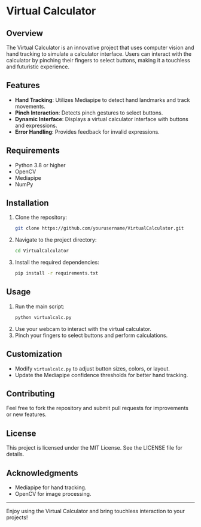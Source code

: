 # Virtual Calculator

## Overview
The Virtual Calculator is an innovative project that uses computer vision and hand tracking to simulate a calculator interface. Users can interact with the calculator by pinching their fingers to select buttons, making it a touchless and futuristic experience.

## Features
- **Hand Tracking**: Utilizes Mediapipe to detect hand landmarks and track movements.
- **Pinch Interaction**: Detects pinch gestures to select buttons.
- **Dynamic Interface**: Displays a virtual calculator interface with buttons and expressions.
- **Error Handling**: Provides feedback for invalid expressions.

## Requirements
- Python 3.8 or higher
- OpenCV
- Mediapipe
- NumPy

## Installation
1. Clone the repository:
   ```bash
   git clone https://github.com/yourusername/VirtualCalculator.git
   ```
2. Navigate to the project directory:
   ```bash
   cd VirtualCalculator
   ```
3. Install the required dependencies:
   ```bash
   pip install -r requirements.txt
   ```

## Usage
1. Run the main script:
   ```bash
   python virtualcalc.py
   ```
2. Use your webcam to interact with the virtual calculator.
3. Pinch your fingers to select buttons and perform calculations.

## Customization
- Modify `virtualcalc.py` to adjust button sizes, colors, or layout.
- Update the Mediapipe confidence thresholds for better hand tracking.

## Contributing
Feel free to fork the repository and submit pull requests for improvements or new features.

## License
This project is licensed under the MIT License. See the LICENSE file for details.

## Acknowledgments
- Mediapipe for hand tracking.
- OpenCV for image processing.

---

Enjoy using the Virtual Calculator and bring touchless interaction to your projects!
